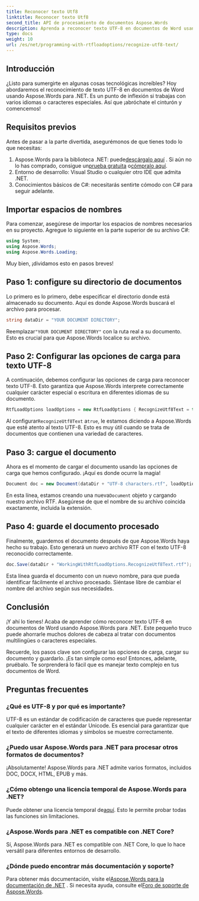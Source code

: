 ```yaml
---
title: Reconocer texto Utf8
linktitle: Reconocer texto Utf8
second_title: API de procesamiento de documentos Aspose.Words
description: Aprenda a reconocer texto UTF-8 en documentos de Word usando Aspose.Words para .NET con esta guía detallada paso a paso.
type: docs
weight: 10
url: /es/net/programming-with-rtfloadoptions/recognize-utf8-text/
---
```

## Introducción

¿Listo para sumergirte en algunas cosas tecnológicas increíbles? Hoy abordaremos el reconocimiento de texto UTF-8 en documentos de Word usando Aspose.Words para .NET. Es un punto de inflexión si trabajas con varios idiomas o caracteres especiales. Así que ¡abróchate el cinturón y comencemos!

## Requisitos previos

Antes de pasar a la parte divertida, asegurémonos de que tienes todo lo que necesitas:

1.  Aspose.Words para la biblioteca .NET: puede[descárgalo aquí](https://releases.aspose.com/words/net/) . Si aún no lo has comprado, consigue un[prueba gratuita](https://releases.aspose.com/) o[cómpralo aquí](https://purchase.aspose.com/buy).
2. Entorno de desarrollo: Visual Studio o cualquier otro IDE que admita .NET.
3. Conocimientos básicos de C#: necesitarás sentirte cómodo con C# para seguir adelante.

## Importar espacios de nombres

Para comenzar, asegúrese de importar los espacios de nombres necesarios en su proyecto. Agregue lo siguiente en la parte superior de su archivo C#:

```csharp
using System;
using Aspose.Words;
using Aspose.Words.Loading;
```

Muy bien, ¡dividamos esto en pasos breves!

## Paso 1: configure su directorio de documentos

Lo primero es lo primero, debe especificar el directorio donde está almacenado su documento. Aquí es donde Aspose.Words buscará el archivo para procesar.

```csharp
string dataDir = "YOUR DOCUMENT DIRECTORY";
```

 Reemplazar`"YOUR DOCUMENT DIRECTORY"` con la ruta real a su documento. Esto es crucial para que Aspose.Words localice su archivo.

## Paso 2: Configurar las opciones de carga para texto UTF-8

A continuación, debemos configurar las opciones de carga para reconocer texto UTF-8. Esto garantiza que Aspose.Words interprete correctamente cualquier carácter especial o escritura en diferentes idiomas de su documento.

```csharp
RtfLoadOptions loadOptions = new RtfLoadOptions { RecognizeUtf8Text = true };
```

 Al configurar`RecognizeUtf8Text` a`true`, le estamos diciendo a Aspose.Words que esté atento al texto UTF-8. Esto es muy útil cuando se trata de documentos que contienen una variedad de caracteres.

## Paso 3: cargue el documento

Ahora es el momento de cargar el documento usando las opciones de carga que hemos configurado. ¡Aquí es donde ocurre la magia!

```csharp
Document doc = new Document(dataDir + "UTF-8 characters.rtf", loadOptions);
```

 En esta línea, estamos creando una nueva`Document` objeto y cargando nuestro archivo RTF. Asegúrese de que el nombre de su archivo coincida exactamente, incluida la extensión.

## Paso 4: guarde el documento procesado

Finalmente, guardemos el documento después de que Aspose.Words haya hecho su trabajo. Esto generará un nuevo archivo RTF con el texto UTF-8 reconocido correctamente.

```csharp
doc.Save(dataDir + "WorkingWithRtfLoadOptions.RecognizeUtf8Text.rtf");
```

Esta línea guarda el documento con un nuevo nombre, para que pueda identificar fácilmente el archivo procesado. Siéntase libre de cambiar el nombre del archivo según sus necesidades.

## Conclusión

¡Y ahí lo tienes! Acaba de aprender cómo reconocer texto UTF-8 en documentos de Word usando Aspose.Words para .NET. Este pequeño truco puede ahorrarle muchos dolores de cabeza al tratar con documentos multilingües o caracteres especiales.

Recuerde, los pasos clave son configurar las opciones de carga, cargar su documento y guardarlo. ¡Es tan simple como eso! Entonces, adelante, pruébalo. Te sorprenderá lo fácil que es manejar texto complejo en tus documentos de Word.

## Preguntas frecuentes

### ¿Qué es UTF-8 y por qué es importante?

UTF-8 es un estándar de codificación de caracteres que puede representar cualquier carácter en el estándar Unicode. Es esencial para garantizar que el texto de diferentes idiomas y símbolos se muestre correctamente.

### ¿Puedo usar Aspose.Words para .NET para procesar otros formatos de documentos?

¡Absolutamente! Aspose.Words para .NET admite varios formatos, incluidos DOC, DOCX, HTML, EPUB y más.

### ¿Cómo obtengo una licencia temporal de Aspose.Words para .NET?

 Puede obtener una licencia temporal de[aquí](https://purchase.aspose.com/temporary-license/). Esto le permite probar todas las funciones sin limitaciones.

### ¿Aspose.Words para .NET es compatible con .NET Core?

Sí, Aspose.Words para .NET es compatible con .NET Core, lo que lo hace versátil para diferentes entornos de desarrollo.

### ¿Dónde puedo encontrar más documentación y soporte?

 Para obtener más documentación, visite el[Aspose.Words para la documentación de .NET](https://reference.aspose.com/words/net/) . Si necesita ayuda, consulte el[Foro de soporte de Aspose.Words](https://forum.aspose.com/c/words/8).
